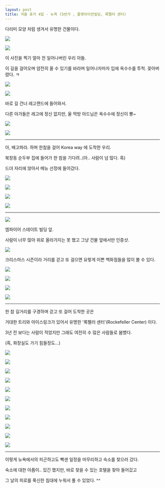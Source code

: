 ```yaml
---
layout: post
title: 겨울 휴가 4일 - 뉴욕 (5번가 , 플랫아이언빌딩, 록펠러 센터)
---
```



다리미 모양 처럼 생겨서 유명한 건물이다.

![](http://4.bp.blogspot.com/-V74FZzO8ohU/VK9UKzPym8I/AAAAAAAAGOo/8HkRjiCRic0/s1600/DSC02167.JPG)



![](http://3.bp.blogspot.com/-UtPH4Cr7a08/VK9XcQFKWXI/AAAAAAAAGV4/MBhBDhNOQhA/s1600/DSC02166-SMILE.jpg)

이 사진을 찍기 얼마 전 일어나버린 우리 아들. 

이 길을 걸어오며 얌전히 올 수 있기를 바라며
일어나자마자 입에 옥수수를 투척. 꽂아버렸다. ㅋ

![](http://1.bp.blogspot.com/--pYF_ZzwBI8/VK9URPJUsHI/AAAAAAAAGPE/efRrDfLn97s/s1600/DSC02170.JPG)


![](http://4.bp.blogspot.com/-O1H35CriZyk/VK9UVxIqluI/AAAAAAAAGPU/URyi0lK1uOQ/s1600/DSC02172.JPG)

바로 길 건너 레고랜드에 들어와서. 

다른 아가들은 레고에 정신 없지만, 울 먹방 아드님은 옥수수에 정신이 뿅~

![](http://4.bp.blogspot.com/-dnFPfrJJrVI/VK9UYd7WYuI/AAAAAAAAGPc/RNPpjoGOcX8/s1600/DSC02173.JPG)


![](http://4.bp.blogspot.com/-J2-5P_g7qj0/VK9UaphuRmI/AAAAAAAAGPk/FnXBTQKfXnY/s1600/DSC02174.JPG)


---

아, 배고파라. 하며 한참을 걸어 Korea way 에 도착한 우리.

북창동 순두부 집에 들어가 한 참을 기다려..(아.. 사람이 넘 많다. 흑)

드뎌 자리에 앉아서 메뉴 선정에 들어갔다.


![](http://1.bp.blogspot.com/-W5MzjEd0FO8/VK9Uc_qeahI/AAAAAAAAGPs/e804u-SA29E/s1600/DSC02175.JPG)



![](http://3.bp.blogspot.com/-ErefL3_sxTE/VK9UmWxYZ2I/AAAAAAAAGQQ/69tfpoqkkWM/s1600/DSC02179.JPG)


![](http://4.bp.blogspot.com/-X1mpNJmO1NY/VK9UomYVGsI/AAAAAAAAGQY/an_ZAbJ0wyQ/s1600/DSC02180.JPG)



![](http://2.bp.blogspot.com/-AHUXESn8bcQ/VK9XlIV5fmI/AAAAAAAAGWA/GSfkyuCPfSk/s1600/DSC02177-SMILE.jpg)


---


![](http://2.bp.blogspot.com/-am_FSCDcouM/VK9UvuA7l7I/AAAAAAAAGQ0/cnUFc9bfrmw/s1600/DSC02183.JPG)

엠파이어 스테이트 빌딩 앞. 

사람이 너무 많아 위로 올라가지는 못 했고 그냥 건물 앞에서만 인증샷.

![](http://4.bp.blogspot.com/-npwXzL11G68/VK9U0vhxCRI/AAAAAAAAGRE/H-6dscl_WW4/s1600/DSC02185.JPG)

크리스마스 시즌이라 거리를 걷고 또 걸으면 요렇게 이쁜 백화점들을 많이 볼 수 있다.

![](http://3.bp.blogspot.com/-Y8g7K_IfMvU/VK9U2592ZfI/AAAAAAAAGRM/nQ5TtuMG43I/s1600/DSC02186.JPG)


![](http://1.bp.blogspot.com/-jPvQPsInYnE/VK9U5J_VmqI/AAAAAAAAGRU/uJbzEnbAyPM/s1600/DSC02187.JPG)


![](http://1.bp.blogspot.com/-VRziGYyGmAI/VK9U94hnRLI/AAAAAAAAGRo/KSFKJLjQkHQ/s1600/DSC02189.JPG)


![](http://4.bp.blogspot.com/-M_HBzqmZEk0/VK9VBckjKbI/AAAAAAAAGRw/4GGwxhXuHd4/s1600/DSC02190.JPG)


---

한 참 길거리를 구경하며 걷고 또 걸어 도착한 곳은

거대한 트리와 아이스링크가 있어서 유명한
'록펠러 센터'(Rockefeller Center) 이다. 

3년 전 보다는 사람이 적었지만 그래도 여전히 수 많은 사람들로 붐볐다. 

(흑, 화장실도 가기 힘들정도...)

![](http://1.bp.blogspot.com/-3QdfzFEqcDU/VK9VHLbkSYI/AAAAAAAAGSA/xw28dA2QTa8/s1600/DSC02192.JPG)



![](http://2.bp.blogspot.com/-DEdy_RNaUbY/VK9VJuP_jiI/AAAAAAAAGSI/v_MtLujWPU4/s1600/DSC02193.JPG)


![](http://1.bp.blogspot.com/-kk2p-sp8p1k/VK9VMYkVDDI/AAAAAAAAGSQ/DuRpTJD6UMc/s1600/DSC02194.JPG)


![](http://3.bp.blogspot.com/-zJfd3fsQ-AE/VK9VPxn2_kI/AAAAAAAAGSg/jzNTTH4Y-rM/s1600/DSC02195.JPG)


![](http://4.bp.blogspot.com/-1jrm_wGzy6E/VK9VTgCcVHI/AAAAAAAAGSw/KD7rnz2bGUs/s1600/DSC02197.JPG)


![](http://4.bp.blogspot.com/-U56CWszRctQ/VK9VW57APfI/AAAAAAAAGS4/r8-4GzSJafU/s1600/DSC02198.JPG)


![](http://4.bp.blogspot.com/-8DEYkkgrHVU/VK9Xt4oggnI/AAAAAAAAGWI/j-sAH94rSTw/s1600/DSC02195-SMILE.jpg)


![](http://1.bp.blogspot.com/-tOe6hR6RHDI/VK9VeykYukI/AAAAAAAAGTc/_NRU7VBwc1o/s1600/DSC02201.JPG)


![](http://2.bp.blogspot.com/-33TzcS-cAPc/VK9VgEKqJSI/AAAAAAAAGTk/ENxWSzBvYt0/s1600/DSC02202.JPG)


![](http://1.bp.blogspot.com/-dDWQ97XwDeA/VK9VhryGcfI/AAAAAAAAGTs/SMvqJKrvq5Y/s1600/DSC02203.JPG)


![](http://1.bp.blogspot.com/-Hb9kb3d4nXg/VK9Vk1zDUMI/AAAAAAAAGT8/-K-839Ds0F8/s1600/DSC02205.JPG)



---

이렇게 뉴욕에서의 피곤하고도 빡센 일정을 마무리하고 숙소를 찾으러 갔다.

숙소에 대한 아픔이.. 있긴 했지만, 바로 찾을 수 있는 호텔을 찾아 들어갔고

그 날의 피로를 푹신한 침대에 누워서 풀 수 있었다. ^^